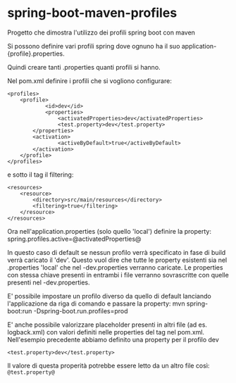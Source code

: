 # spring-boot-maven-profiles
Progetto che dimostra l'utilizzo dei profili spring boot con maven

Si possono definire vari profili spring dove ognuno ha il suo application-{profile}.properties.

Quindi creare tanti .properties quanti profili si hanno.

Nel pom.xml definire i profili che si vogliono configurare:
```
<profiles>      	
  	<profile>
    		<id>dev</id>
    		<properties>
    			<activatedProperties>dev</activatedProperties>
    			<test.property>dev</test.property>
		</properties> 
		<activation>
    			<activeByDefault>true</activeByDefault>
		</activation>
  	</profile>
</profiles>
```

e sotto il tag <build> il filtering:
```
<resources>
    <resource>
        <directory>src/main/resources</directory>
        <filtering>true</filtering>
    </resource>
</resources>
```

Ora nell'application.properties (solo quello 'local') definire la property:
spring.profiles.active=@activatedProperties@

In questo caso di default se nessun profilo verrà specificato in fase di build verrà caricato il 'dev'.
Questo vuol dire che tutte le property esistenti sia nel .properties 'local' che nel -dev.properties verranno caricate.
Le properties con stessa chiave presenti in entrambi i file verranno sovrascritte con quelle presenti nel -dev.properties.

E' possibile impostare un profilo diverso da quello di default lanciando l'applicazione da riga di comando e passare la property:
mvn spring-boot:run -Dspring-boot.run.profiles=prod

E' anche possibile valorizzare placeholder presenti in altri file (ad es. logback.xml) con valori definiti nelle properties del tag <profile> nel pom.xml.
Nell'esempio precedente abbiamo definito una property per il profilo dev
```
<test.property>dev</test.property>
```
Il valore di questa properità potrebbe essere letto da un altro file così:
	```
	@test.property@
	```
